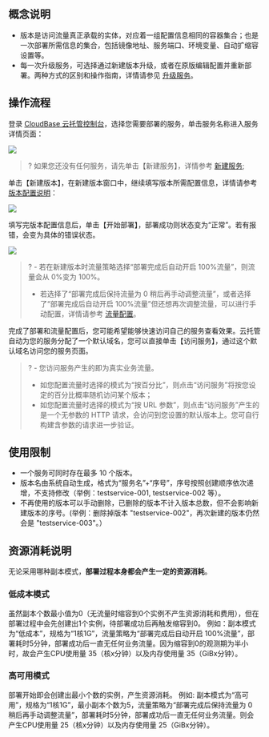 ## 概念说明

- 版本是访问流量真正承载的实体，对应着一组配置信息相同的容器集合；也是一次部署所需信息的集合，包括镜像地址、服务端口、环境变量、自动扩缩容设置等。
- 每一次升级服务，可选择通过新建版本升级，或者在原版编辑配置并重新部署。两种方式的区别和操作指南，详情请参见 [升级服务](https://cloud.tencent.com/document/product/1243/46128)。

## 操作流程

登录 [CloudBase 云托管控制台](https://console.cloud.tencent.com/tcb/env/overview)，选择您需要部署的服务，单击服务名称进入服务详情页面：

![](https://main.qcloudimg.com/raw/74b7c4c1c429fe3bdf22d91609d7cb46.png)

>? 如果您还没有任何服务，请先单击【新建服务】，详情参考 [新建服务](https://cloud.tencent.com/document/product/1243/46126);

单击【新建版本】，在新建版本窗口中，继续填写版本所需配置信息，详情请参考 [版本配置说明](https://cloud.tencent.com/document/product/1243/49177)：

![](https://main.qcloudimg.com/raw/59549c4e30b83d0d8152ba308ba436ec.png)

填写完版本配置信息后，单击【开始部署】，部署成功则状态变为“正常”。若有报错，会变为具体的错误状态。

![](https://main.qcloudimg.com/raw/42a8b25f4a9cadf973286f93c6c60d30.png)

>? - 若在新建版本时流量策略选择“部署完成后自动开启 100%流量”，则流量会从 0%变为 100%。
> - 若选择了“部署完成后保持流量为 0 稍后再手动调整流量”，或者选择了“部署完成后自动开启 100%流量”但还想再次调整流量，可以进行手动配置，详情请参考 [流量配置](https://cloud.tencent.com/document/product/1243/49178)。

完成了部署和流量配置后，您可能希望能够快速访问自己的服务查看效果。云托管自动为您的服务分配了一个默认域名，您可以直接单击【访问服务】，通过这个默认域名访问您的服务页面。

>? - 您访问服务产生的即为真实业务流量。
> - 如您配置流量时选择的模式为“按百分比”，则点击“访问服务”将按您设定的百分比概率随机访问某个版本；
> - 如您配置流量时选择的模式为“按 URL 参数”，则点击“访问服务”产生的是一个无参数的 HTTP 请求，会访问到您设置的默认版本上。您可自行构建含参数的请求进一步验证。

## 使用限制

- 一个服务可同时存在最多 10 个版本。
- 版本名由系统自动生成，格式为“服务名”+“序号”，序号按照创建顺序依次递增，不支持修改（举例：testservice-001, testservice-002 等）。
- 不再使用的版本可以手动删除，已删除的版本不计入版本总数，但不会影响新建版本的序号。(举例：删除掉版本 "testservice-002"，再次新建的版本仍然会是 "testservice-003"。）

## 资源消耗说明
无论采用哪种副本模式，**部署过程本身都会产生一定的资源消耗**。

### 低成本模式
虽然副本个数最小值为0（无流量时缩容到0个实例不产生资源消耗和费用），但在部署过程中会先创建出1个实例，待部署成功后再触发缩容到0。
例如：副本模式为“低成本”，规格为“1核1G”，流量策略为“部署完成后自动开启 100%流量”，部署耗时5分钟，部署成功后一直无任何业务流量。因为缩容到0的观测期为半小时，故会产生CPU使用量 35（核x分钟）以及内存使用量 35（GiBx分钟）。

### 高可用模式
部署开始即会创建出最小个数的实例，产生资源消耗。
例如: 副本模式为“高可用”，规格为“1核1G”，最小副本个数为5，流量策略为“部署完成后保持流量为 0 稍后再手动调整流量”，部署耗时5分钟，部署成功后一直无任何业务流量。则会产生CPU使用量 25（核x分钟）以及内存使用量 25（GiBx分钟）。